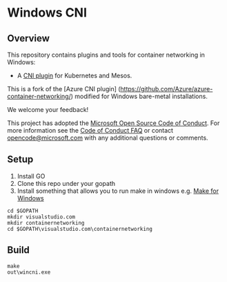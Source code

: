 # Windows CNI

## Overview
This repository contains plugins and tools for container networking in Windows:
* A [CNI plugin](https://github.com/containernetworking/cni/blob/master/SPEC.md) for Kubernetes and Mesos.

This is a fork of the [Azure CNI plugin] (https://github.com/Azure/azure-container-networking/) modified for Windows bare-metal installations. 

We welcome your feedback!


This project has adopted the [Microsoft Open Source Code of
Conduct](https://opensource.microsoft.com/codeofconduct/). For more information
see the [Code of Conduct
FAQ](https://opensource.microsoft.com/codeofconduct/faq/) or contact
[opencode@microsoft.com](mailto:opencode@microsoft.com) with any additional
questions or comments.

## Setup
1. Install GO
2. Clone this repo under your gopath
3. Install something that allows you to run make in windows e.g. [Make for Windows](http://gnuwin32.sourceforge.net/packages/make.htm)
``` 
cd $GOPATH
mkdir visualstudio.com
mkdir containernetworking
cd $GOPATH\visualstudio.com\containernetworking
```
## Build
```
make
out\wincni.exe
```
